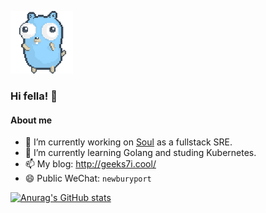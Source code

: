 [<img src="https://github.com/BGBiao/BGBiao/blob/master/go.gif" width="100">](https://github.com/geeks7i/geeks7i/blob/main/go.gif)

### Hi fella! 💮

#### About me

- 🔭 I’m currently working on [Soul](https://soulapp.cn/) as a fullstack SRE.
- 🌱 I’m currently learning Golang and studing Kubernetes.
- 📫 My blog: http://geeks7i.cool/
- 😄 Public WeChat: `newburyport`

[![Anurag's GitHub stats](https://github-readme-stats.vercel.app/api?username=geeks7i&theme=material-palenight)](https://github.com/anuraghazra/github-readme-stats)
